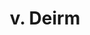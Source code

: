 ---
id: 44
title: 'v. Deirm'
description: 'v. Deirm is geïnteresseerd in gemeenschapsdenken.'
keyword: 'Sociaal wetenschapper'
pseudonym: true
image: avatar.webp
---